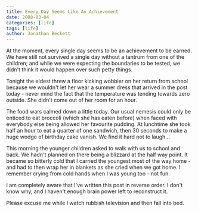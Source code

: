 ```yaml
---
title: Every Day Seems Like An Achievement
date: 2008-03-04
categories: [life]
tags: [life]
author: Jonathan Beckett
---
```


At the moment, every single day seems to be an achievement to be earned. We have still not survived a single day without a tantrum from one of the children; and while we were expecting the boundaries to be tested, we didn't think it would happen over such petty things.

Tonight the eldest threw a floor kicking wobbler on her return from school because we wouldn't let her wear a summer dress that arrived in the post today - never mind the fact that the temperature was tending towards zero outside. She didn't come out of her room for an hour.

The food wars calmed down a little today. Our usual nemesis could only be enticed to eat broccoli (which she has eaten before) when faced with everybody else being allowed her favourite pudding. At lunchtime she took half an hour to eat a quarter of one sandwich, then 30 seconds to make a huge wodge of birthday cake vanish. We find it hard not to laugh...

This morning the younger children asked to walk with us to school and back. We hadn't planned on there being a blizzard at the half way point. It became so bitterly cold that I carried the youngest most of the way home - and had to then wrap her in blankets as she cried when we got home. I remember crying from cold hands when I was young too - not fun.

I am completely aware that I've written this post in reverse order. I don't know why, and I haven't enough brain power left to reconstruct it.

Please excuse me while I watch rubbish television and then fall into bed.